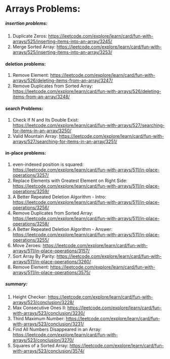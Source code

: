 # Arrays Problems:


##### insertion problems:
1. Duplicate Zeros: https://leetcode.com/explore/learn/card/fun-with-arrays/525/inserting-items-into-an-array/3245/
2. Merge Sorted Array: https://leetcode.com/explore/learn/card/fun-with-arrays/525/inserting-items-into-an-array/3253/

#### deletion problems:
1. Remove Element: https://leetcode.com/explore/learn/card/fun-with-arrays/526/deleting-items-from-an-array/3247/
2. Remove Duplicates from Sorted Array: https://leetcode.com/explore/learn/card/fun-with-arrays/526/deleting-items-from-an-array/3248/

#### search Problems:
1. Check If N and Its Double Exist: https://leetcode.com/explore/learn/card/fun-with-arrays/527/searching-for-items-in-an-array/3250/
2. Valid Mountain Array: https://leetcode.com/explore/learn/card/fun-with-arrays/527/searching-for-items-in-an-array/3251/

#### in-place problems:
1. even-indexed position is squared: https://leetcode.com/explore/learn/card/fun-with-arrays/511/in-place-operations/3257/
2. Replace Elements with Greatest Element on Right Side: https://leetcode.com/explore/learn/card/fun-with-arrays/511/in-place-operations/3259/
3. A Better Repeated Deletion Algorithm - Intro: https://leetcode.com/explore/learn/card/fun-with-arrays/511/in-place-operations/3256/
4. Remove Duplicates from Sorted Array: https://leetcode.com/explore/learn/card/fun-with-arrays/511/in-place-operations/3258/
5. A Better Repeated Deletion Algorithm - Answer: https://leetcode.com/explore/learn/card/fun-with-arrays/511/in-place-operations/3255/
6. Move Zeroes: https://leetcode.com/explore/learn/card/fun-with-arrays/511/in-place-operations/3157/
7. Sort Array By Parity: https://leetcode.com/explore/learn/card/fun-with-arrays/511/in-place-operations/3260/
8. Remove Element: https://leetcode.com/explore/learn/card/fun-with-arrays/511/in-place-operations/3575/


##### summary:
1. Height Checker: https://leetcode.com/explore/learn/card/fun-with-arrays/523/conclusion/3228/
2. Max Consecutive Ones II: https://leetcode.com/explore/learn/card/fun-with-arrays/523/conclusion/3230/
3. Third Maximum Number: https://leetcode.com/explore/learn/card/fun-with-arrays/523/conclusion/3231/
4. Find All Numbers Disappeared in an Array: https://leetcode.com/explore/learn/card/fun-with-arrays/523/conclusion/3270/
5. Squares of a Sorted Array: https://leetcode.com/explore/learn/card/fun-with-arrays/523/conclusion/3574/
